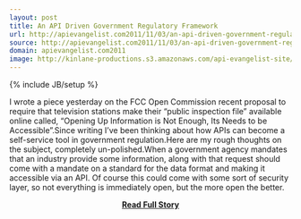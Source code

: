 ```yaml
---
layout: post
title: An API Driven Government Regulatory Framework
url: http://apievangelist.com2011/11/03/an-api-driven-government-regulatory-framework/
source: http://apievangelist.com2011/11/03/an-api-driven-government-regulatory-framework/
domain: apievangelist.com2011
image: http://kinlane-productions.s3.amazonaws.com/api-evangelist-site/blog/US-Capitol-Building.jpg
---
```

{% include JB/setup %}<p>I wrote a piece yesterday on the FCC Open Commission recent proposal to require that television stations make their “public inspection file” available online called, “Opening Up Information is Not Enough, Its Needs to be Accessible”.Since writing I’ve been thinking about how APIs can become a self-service tool in government regulation.Here are my rough thoughts on the subject, completely un-polished.When a government agency mandates that an industry provide some information, along with that request should come with a mandate on a standard for the data format and making it accessible via an API. Of course this could come with some sort of security layer, so not everything is immediately open, but the more open the better.</p>
<center><p><a href="http://apievangelist.com2011/11/03/an-api-driven-government-regulatory-framework/" style='padding:25px; font-sze:18px; font-weight: bold;'>Read Full Story</a></p></center>
